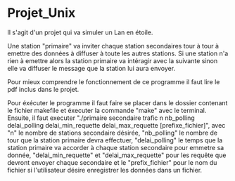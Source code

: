 # Projet_Unix

Il s'agit d'un projet qui va simuler un Lan en étoile.

Une station "primaire" va inviter chaque station secondaires tour à tour à emettre des données à diffuser à toute les autres stations.
Si une station n'a rien à emettre alors la station primaire va intéragir avec la suivante sinon elle va diffuser le message que la station lui aura envoyer.

Pour mieux comprendre le fonctionnement de ce programme il faut lire le pdf inclus dans le projet.

Pour éxécuter le programme il faut faire se placer dans le dossier contenant le fichier makefile et éxecuter la commande "make" avec le terminal. 
Ensuite, il faut executer "./primaire secondaire trafic n nb_polling delai_polling delai_min_requette delai_max_requette [prefixe_fichier]", avec "n" le nombre de stations secondaire désirée, "nb_polling" le nombre de tour que la station primaire devra effectuer, "delai_polling" le temps que la station primaire va accorder à chaque station secondaire pour emmetre sa donnée, "delai_min_requette" et "delai_max_requette" pour les requête que devront envoyer chaque secondaire et le "prefix_fichier" pour le nom du fichier si l'utilisateur désire enregistrer les données dans un fichier.

